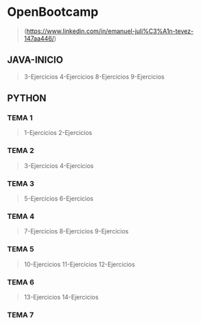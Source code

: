 # OpenBootcamp 
  > (https://www.linkedin.com/in/emanuel-juli%C3%A1n-tevez-147aa446/)
## JAVA-INICIO
  > 3-Ejercicios 
  > 4-Ejercicios 
  > 8-Ejercicios 
  > 9-Ejercicios 
## PYTHON
### TEMA 1
  > 1-Ejercicios
  > 2-Ejercicios
### TEMA 2
   > 3-Ejercicios
   > 4-Ejercicios
### TEMA 3
   > 5-Ejercicios
   > 6-Ejercicios
### TEMA 4
   > 7-Ejercicios
   > 8-Ejercicios
   > 9-Ejercicios
### TEMA 5
   > 10-Ejercicios
   > 11-Ejercicios
   > 12-Ejercicios
### TEMA 6
   > 13-Ejercicios
   > 14-Ejercicios
### TEMA 7  

  
